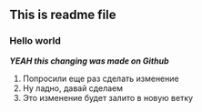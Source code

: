 ## This is readme file

### Hello world

***YEAH this changing was made on Github***

1. Попросили еще раз сделать изменение
2. Ну ладно, давай сделаем
3. Это изменение будет залито в новую ветку
